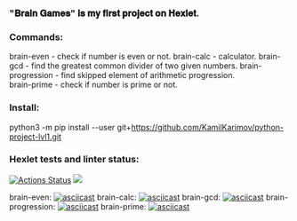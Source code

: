 ### "𝐁𝐫𝐚𝐢𝐧 𝐆𝐚𝐦𝐞𝐬" 𝐢𝐬 𝐦𝐲 𝐟𝐢𝐫𝐬𝐭 𝐩𝐫𝐨𝐣𝐞𝐜𝐭 𝐨𝐧 𝐇𝐞𝐱𝐥𝐞𝐭.

### Commands:
brain-even - check if number is even or not. 
brain-calc - calculator. 
brain-gcd - find the greatest common divider of two given numbers. 
brain-progression - find skipped element of arithmetic progression.  
brain-prime - check if number is prime or not. 

### Install:
python3 -m pip install --user git+https://github.com/KamilKarimov/python-project-lvl1.git

### Hexlet tests and linter status:
[![Actions Status](https://github.com/KamilKarimov/python-project-lvl1/workflows/hexlet-check/badge.svg)](https://github.com/KamilKarimov/python-project-lvl1/actions)
<a href="https://codeclimate.com/github/KamilKarimov/python-project-lvl1/maintainability"><img src="https://api.codeclimate.com/v1/badges/37d78b5c1e696b40eb63/maintainability" /></a>

brain-even: [![asciicast](https://asciinema.org/a/M2l2IKtAe1zjCXhFdHS7YtNWW.svg)](https://asciinema.org/a/M2l2IKtAe1zjCXhFdHS7YtNWW)
brain-calc: [![asciicast](https://asciinema.org/a/JOMlAL5gmVRpMI2udbwNHu38i.svg)](https://asciinema.org/a/JOMlAL5gmVRpMI2udbwNHu38i)
brain-gcd: [![asciicast](https://asciinema.org/a/M2l2IKtAe1zjCXhFdHS7YtNWW.svg)](https://asciinema.org/a/M2l2IKtAe1zjCXhFdHS7YtNWW)
brain-progression: [![asciicast](https://asciinema.org/a/t70X9Ck1WYCwbwSEgZ44vqFum.svg)](https://asciinema.org/a/t70X9Ck1WYCwbwSEgZ44vqFum)
brain-prime: [![asciicast](https://asciinema.org/a/xKLTySnj3gFu6zfGXAY64kg3z.svg)](https://asciinema.org/a/xKLTySnj3gFu6zfGXAY64kg3z)